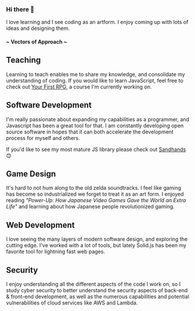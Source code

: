 ### Hi there 👋
I love learning and I see coding as an artform. I enjoy coming up with lots of ideas and designing them.

#### ~ Vectors of Approach ~

## Teaching
Learning to teach enables me to share my knowledge, and consolidate my understanding of coding. If you would like to learn JavaScript, feel free to check out [Your First RPG](https://yourfirstrpg.com), a course I'm currently working on.

## Software Development 
I'm really passionate about expanding my capabilities as a programmer, and Javascript has been a great tool for that. I am constantly developing open source software in hopes that it can both accelerate the development process for myself and others.

If you'd like to see my most mature JS library please check out [Sandhands](https://github.com/L1lith/Sandhands) 😊
 
 ## Game Design
 It's hard to not hum along to the old zelda soundtracks. I feel like gaming has become so industrialized we forget to treat it as an art form. I enjoyed reading *"Power-Up: How Japanese Video Games Gave the World an Extra Life"* and learning about how Japanese people revolutionized gaming.

## Web Development
I love seeing the many layers of modern software design, and exploring the cutting edge. I've worked with a lot of tools, but lately Solid.js has been my favorite tool for lightning fast web pages.

## Security
I enjoy understanding all the different aspects of the code I work on, so I study cyber security to better understand the security aspects of back-end & front-end development, as well as the numerous capabilities and potential vulnerabilities of cloud services like AWS and Lambda.
